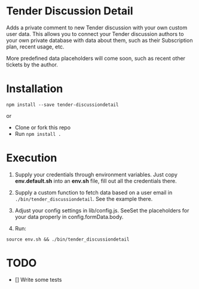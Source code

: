 Tender Discussion Detail
============================

Adds a private comment to new Tender discussion with your own custom user data.
This allows you to connect your Tender discussion authors to your own private database
with data about them, such as their Subscription plan, recent usage, etc.

More predefined data placeholders will come soon, such as recent other tickets by the author.


# Installation

`npm install --save tender-discussiondetail`

or

* Clone or fork this repo
* Run `npm install .`

# Execution

1. Supply your credentials through environment variables. Just copy **env.default.sh** into an **env.sh** file, fill out all the credentials there.

2. Supply a custom function to fetch data based on a user email in `./bin/tender_discussiondetail`.
See the example there.

3. Adjust your config settings in lib/config.js. SeeSet the placeholders for your data properly in
config.formData.body.

4. Run:

```
source env.sh && ./bin/tender_discussiondetail
```


# TODO

- [] Write some tests
